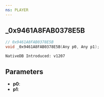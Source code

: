 ```yaml
---
ns: PLAYER
---
```

## _0x9461A8FAB0378E5B

```c
// 0x9461A8FAB0378E5B
void _0x9461A8FAB0378E5B(Any p0, Any p1);
```

```
NativeDB Introduced: v1207
```

## Parameters
* **p0**:
* **p1**:
